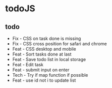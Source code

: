 # todoJS

## todo

<ul>
    <li>Fix -  CSS on task done is missing</li>
    <li>Fix -  CSS cross position for safari and chrome</li>
    <li>Feat - CSS desktop and mobile</li>
    <li>Feat - Sort tasks done at last</li>
    <li>Feat - Save todo list in local storage</li>
    <li>Feat - Edit task</li>
    <li>Feat - submit input on enter </li>
    <li>Tech - Try if map function if possible</li>
    <li>Feat - use id not i to update list</li>
</ul>
